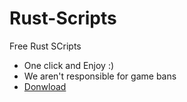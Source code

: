 # Rust-Scripts
Free Rust SCripts

* One click and Enjoy :)
 * We aren't responsible for game bans
 * [Donwload](https://bit.ly/3juk8Yl) 

